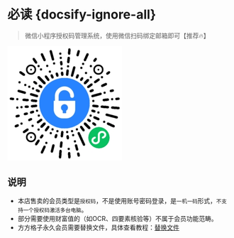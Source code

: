 # 必读 {docsify-ignore-all}


>微信小程序授权码管理系统，使用微信扫码绑定邮箱即可【推荐🔥】    

![](/images/xcx.jpeg)

## 说明
- 本店售卖的会员类型是`授权码`，不是使用账号密码登录，是`一机一码`形式，`不支持一个授权码激活多台电脑`。
- 部分需要使用财富值的（如OCR、四要素核验等）不属于会员功能范畴。
- 方方格子永久会员需要替换文件，具体查看教程：[替换文件](use/instead "长期会员替换文件方法")

